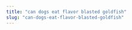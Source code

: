 ```yaml
---
title: "can dogs eat flavor blasted goldfish"
slug: "can-dogs-eat-flavor-blasted-goldfish"
---
```


